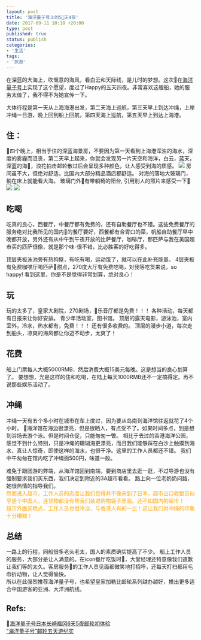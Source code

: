 ```yaml
---
layout: post
title: '海洋量子号上的5天4夜'
date: 2017-09-11 10:10 +20:00
type: post
published: true
status: publish
categories:
- '生活'
tags:
- '旅游'
---
```

<link rel="stylesheet" href="https://maxcdn.bootstrapcdn.com/font-awesome/4.7.0/css/font-awesome.min.css">

在深蓝的大海上，吹惬意的海风，看白云和天际线，是儿时的梦想。这次在[海洋量子号](http://www.rcclchina.com.cn/content/taste/ships/QN)上实现了这个愿望，度过了Happy的五天四夜。非常喜欢这艘船，她的服务太值了，我不得不为她宣传一下。

大体行程是第一天从上海海港出发，第二天海上巡航，第三天早上到达冲绳，上岸冲绳一日游，晚上回到船上回航，第四天海上巡航，第五天早上到达上海港。

## <i class="fa fa-thumbs-up" aria-hidden="true"></i> 住： ##  
四个晚上，相当于住的深蓝海景房，不要因为第一天看到上海港浑浊的海水，深度的雾霾而沮丧，第二天早上起来，你就会发现另一片天空和海洋，白云，蓝天，深蓝的海，浪花拍击邮轮散过后会呈现多种颜色，让人感受到海的质感。
![](https://img1.qunarzz.com/travel/d9/1611/ef/ea59e58aaff47cb5.jpg_r_680x453x95_f7ec0cba.jpg)
房间虽不大，但绝对舒适，比国内大部分精品酒店都舒适。
对海的落地大玻璃门，躺在床上就能看大海。
玻璃门外有带躺椅的阳台,
引用别人的照片来感受一下![](https://img1.qunarzz.com/travel/d9/1611/15/1b309172ebe8e2b5.jpg_r_680x453x95_a8ed0cb9.jpg)
![](https://img1.qunarzz.com/travel/d1/1611/eb/4a757e5965050db5.jpg_r_510x680x95_9a4c1bbb.jpg)

## <i class="fa fa-thumbs-up" aria-hidden="true"></i> 吃喝 ##
吃真的良心，西餐厅，中餐厅都有免费的，还有自助餐厅也不错。这些免费餐厅的服务绝对比我所见的国内的餐厅要好，西餐都有合胃口的菜，帆船自助餐厅早中晚都开放，另外还有从中午到午夜开放的比萨餐厅，咖啡厅，那匹萨与我在美国超市买的匹萨很像，就是那个味-很不错，比必胜客的好吃得多。

顶层夹板泳池旁有热狗屋，有吃有喝，运动饿了，就可以在此补充能量。
4层夹板有免费咖啡厅喝匹萨甜点，270度大厅有免费吃喝，对我等吃货来说，so happy!
看到这里，你是不是觉得非常划算，绝对良心！

## <i class="fa fa-thumbs-up" aria-hidden="true"></i> 玩 ##
玩的太多了，皇家大剧院，270剧场，乐音厅都是免费！！！
各种活动，每天都有日报来让你好安排。
青少年活动室，图书馆。
顶层的露天电影，游泳池，室内室外，冷水，热水都有，免费！！！
还有很多收费的。
顶层的漫步小道，每次走到船头，凉爽的海风都让你迈不动步，太爽了！

## 花费 ##
船上门票每人大概5000RMB，然后消费大概15美元每晚。这是想当的良心划算了。
要想想，光是这样的住和吃喝，在陆上每天1000RMB还不一定搞得定。再不说那些娱乐活动了。


## <i class="fa fa-thumbs-down" aria-hidden="true"></i> 冲绳 ##
冲绳一天有五个多小时在城市在车上度过，因为要从岛南到海洋馆往返就花了4个小时。
海洋馆在海边很漂亮，但是很晒人，有点受不了。如果时间多点，到是想到浴场去游个泳。但是时间仓促，只能匆匆一瞥。
相比于去过的香港海洋公园，感觉不到什么特别，只是冲绳的珊瑚海更漂亮，而且我们能够踩在白沙上触摸到海水，真让人惊奇，即使这样的海水，也很干净。这里的工作人员都还不错。
我们中午匆匆在馆内吃了冲绳面500円，味道一般。

难免于跟团游的弊端，从海洋馆回到南端，要到商店里去逛一逛，不过导游也没有强制要求我们买东西，我们决定到附近的3A超市看看。
路上向一位老奶奶问路，她很热情的指导我们。  
<font color='orange'>然而进入超市，工作人员的态度让我们觉得并不像来到了日本，超市出口收银员似乎是个中国人，连货物都没有帮我们装进购物袋子里面。还不如国内的超市！  
超市外面买糕点，工作人员也很冷淡，与香港人有的一比！这让我们对冲绳的印象十分糟糕！</font>

## <i class="fa fa-thumbs-up" aria-hidden="true"></i> 总结 ##
一路上的行程，同船很多老头老太，国人的素质确实提高了不少。
船上工作人员的服务，大部分是让人满意的。在icon餐厅吃饭时，大堂经理还特意像我们道歉让我们等的太久。客房服务的工作人员见面都微笑地打招呼，还每天打扫都用毛巾折动物，让人觉得愉快。  
所以在此强烈推荐海洋量子号，也希望皇家加勒比邮轮系列越办越好，推出更多适合中国游客的亚洲、大洋洲航线。

## Refs:  ##
[海洋量子号日本长崎福冈6天5夜邮轮初体验](http://travel.qunar.com/youji/6638543)  
[“海洋量子号”邮轮五天游纪实](http://go.zyoulun.com/youji/46)


